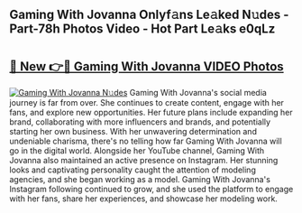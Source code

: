 ## Gaming With Jovanna Onlyf𝚊ns Le𝚊ked N𝚞des - Part-78h Photos Video - Hot Part Le𝚊ks e0qLz

# <h2><a href="http://ab3103.deff.icu/?id=Gaming+With+Jovanna">🔗 New 👉🔴 Gaming With Jovanna VIDEO Photos</a></h2>

[![Gaming With Jovanna N𝚞des](https://i.imgur.com/rIISA9y.gif)](http://ab3103.deff.icu/?id=Gaming+With+Jovanna)
Gaming With Jovanna's social media journey is far from over. She continues to create content, engage with her fans, and explore new opportunities. Her future plans include expanding her brand, collaborating with more influencers and brands, and potentially starting her own business. With her unwavering determination and undeniable charisma, there's no telling how far Gaming With Jovanna will go in the digital world. Alongside her YouTube channel, Gaming With Jovanna also maintained an active presence on Instagram. Her stunning looks and captivating personality caught the attention of modeling agencies, and she began working as a model. Gaming With Jovanna's Instagram following continued to grow, and she used the platform to engage with her fans, share her experiences, and showcase her modeling work.
